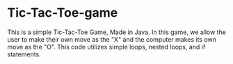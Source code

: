 # Tic-Tac-Toe-game
This is a simple Tic-Tac-Toe Game, Made in Java.  In this game, we allow the user to make their own move as the "X" and the computer makes its own move as the "O".  This code 
utilizes simple loops, nested loops, and if statements.
